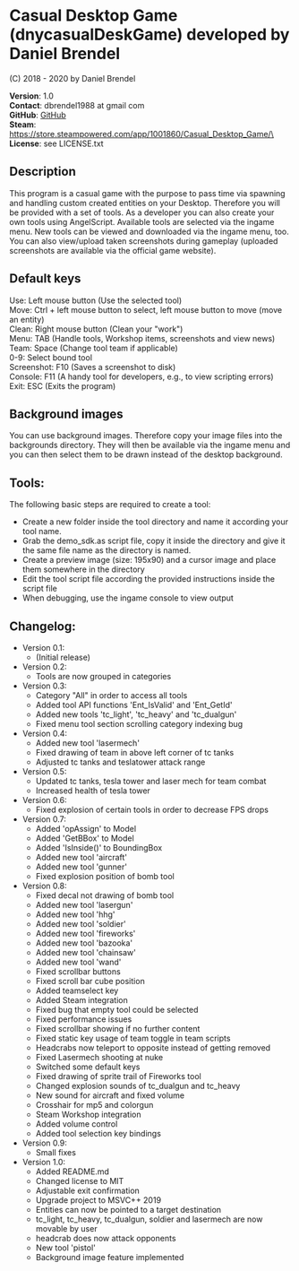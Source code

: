 # Casual Desktop Game (dnycasualDeskGame) developed by Daniel Brendel

(C) 2018 - 2020 by Daniel Brendel

**Version**: 1.0\
**Contact**: dbrendel1988 at gmail com\
**GitHub**: [GitHub](https://github.com/danielbrendel)\
**Steam**: https://store.steampowered.com/app/1001860/Casual_Desktop_Game/\
**License**: see LICENSE.txt

## Description
This program is a casual game with the purpose to pass time via spawning and 
handling custom created entities on your Desktop. Therefore you will be provided 
with a set of tools. As a developer you can also create your own tools using 
AngelScript. Available tools are selected via the ingame menu. New tools can be 
viewed and downloaded via the ingame menu, too. You can also view/upload taken 
screenshots during gameplay (uploaded screenshots are available via the official 
game website).

## Default keys
Use: Left mouse button (Use the selected tool)\
Move: Ctrl + left mouse button to select, left mouse button to move (move an entity)\
Clean: Right mouse button (Clean your "work")\
Menu: TAB (Handle tools, Workshop items, screenshots and view news)\
Team: Space (Change tool team if applicable)\
0-9: Select bound tool\
Screenshot: F10 (Saves a screenshot to disk)\
Console: F11 (A handy tool for developers, e.g., to view scripting errors)\
Exit: ESC (Exits the program)

## Background images
You can use background images. Therefore copy your image files into the
backgrounds directory. They will then be available via the ingame menu
and you can then select them to be drawn instead of the desktop background.

## Tools:
The following basic steps are required to create a tool:
* Create a new folder inside the tool directory and name it according
  your tool name.
* Grab the demo_sdk.as script file, copy it inside the directory and
  give it the same file name as the directory is named.
* Create a preview image (size: 195x90) and a cursor image and place
  them somewhere in the directory
* Edit the tool script file according the provided instructions inside
  the script file
* When debugging, use the ingame console to view output

## Changelog:
* Version 0.1:
	* (Initial release)
* Version 0.2:
	* Tools are now grouped in categories
* Version 0.3:
	* Category "All" in order to access all tools
	* Added tool API functions 'Ent_IsValid' and 'Ent_GetId'
	* Added new tools 'tc_light', 'tc_heavy' and 'tc_dualgun'
	* Fixed menu tool section scrolling category indexing bug
* Version 0.4:
	* Added new tool 'lasermech'
	* Fixed drawing of team in above left corner of tc tanks
	* Adjusted tc tanks and teslatower attack range
* Version 0.5:
	* Updated tc tanks, tesla tower and laser mech for team combat
	* Increased health of tesla tower
* Version 0.6:
	* Fixed explosion of certain tools in order to decrease FPS drops
* Version 0.7:
	* Added 'opAssign' to Model
	* Added 'GetBBox' to Model
	* Added 'IsInside()' to BoundingBox
	* Added new tool 'aircraft'
	* Added new tool 'gunner'
	* Fixed explosion position of bomb tool
* Version 0.8:
	* Fixed decal not drawing of bomb tool
	* Added new tool 'lasergun'
	* Added new tool 'hhg'
	* Added new tool 'soldier'
	* Added new tool 'fireworks'
	* Added new tool 'bazooka'
	* Added new tool 'chainsaw'
	* Added new tool 'wand'
	* Fixed scrollbar buttons
	* Fixed scroll bar cube position
	* Added teamselect key
	* Added Steam integration
	* Fixed bug that empty tool could be selected
	* Fixed performance issues
	* Fixed scrollbar showing if no further content
	* Fixed static key usage of team toggle in team scripts
	* Headcrabs now teleport to opposite instead of getting removed
	* Fixed Lasermech shooting at nuke
	* Switched some default keys
	* Fixed drawing of sprite trail of Fireworks tool
	* Changed explosion sounds of tc_dualgun and tc_heavy
	* New sound for aircraft and fixed volume
	* Crosshair for mp5 and colorgun
	* Steam Workshop integration
	* Added volume control
	* Added tool selection key bindings
* Version 0.9:
	* Small fixes
* Version 1.0:
	* Added README.md
	* Changed license to MIT
	* Adjustable exit confirmation
	* Upgrade project to MSVC++ 2019
	* Entities can now be pointed to a target destination
	* tc_light, tc_heavy, tc_dualgun, soldier and lasermech are now movable by user
	* headcrab does now attack opponents
	* New tool 'pistol'
	* Background image feature implemented
